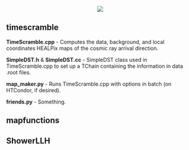<p align="center">
	<img src='https://www.dropbox.com/s/kbilrnggfuj83fr/IceCubeGen2-verticalBW.png?dl=0'>
</p>

## timescramble

**TimeScramble.cpp** - Computes the data, background, and local coordinates HEALPix maps of the cosmic ray arrival direction.

**SimpleDST.h** & **SimpleDST.cc** - SimpleDST class used in TimeScramble.cpp to set up a TChain containing the information in data .root files.

**map_maker.py** - Runs TimeScramble.cpp with options in batch (on HTCondor, if desired).

**friends.py** - Something.


## mapfunctions


## ShowerLLH


